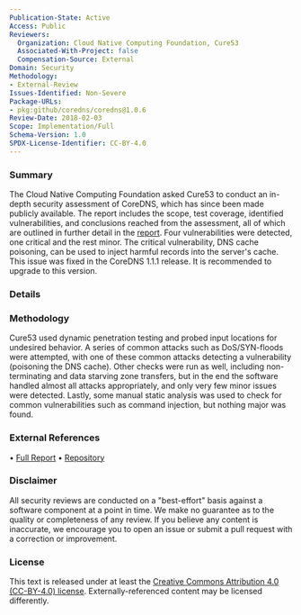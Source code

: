 ```yaml
---
Publication-State: Active
Access: Public
Reviewers:
  Organization: Cloud Native Computing Foundation, Cure53
  Associated-With-Project: false
  Compensation-Source: External
Domain: Security
Methodology:
- External-Review
Issues-Identified: Non-Severe
Package-URLs:
- pkg:github/coredns/coredns@1.0.6
Review-Date: 2018-02-03
Scope: Implementation/Full
Schema-Version: 1.0
SPDX-License-Identifier: CC-BY-4.0
---
```


### Summary

The Cloud Native Computing Foundation asked Cure53 to conduct an in-depth security assessment of CoreDNS, which has since been made publicly available. The report includes the scope, test coverage, identified vulnerabilities, and conclusions reached from the assessment, all of which are outlined in further detail in the [report](https://coredns.io/assets/DNS-01-report.pdf). Four vulnerabilities were detected, one critical and the rest minor. The critical vulnerability, DNS cache poisoning, can be used to inject harmful records into the server's cache. This issue was fixed in the CoreDNS 1.1.1 release. It is recommended to upgrade to this version.

### Details



### Methodology

Cure53 used dynamic penetration testing and probed input locations for undesired behavior. A series of common attacks such as DoS/SYN-floods were attempted, with one of these common attacks detecting a vulnerability (poisoning the DNS cache). Other checks were run as well, including non-terminating and data starving zone transfers, but in the end the software handled almost all attacks appropriately, and only very few minor issues were detected. Lastly, some manual static analysis was used to check for common vulnerabilities such as command injection, but nothing major was found.

### External References

• [Full Report](https://coredns.io/assets/DNS-01-report.pdf)
• [Repository](https://github.com/coredns/coredns)

### Disclaimer

All security reviews are conducted on a "best-effort" basis against a software
component at a point in time. We make no guarantee as to the quality or completeness
of any review. If you believe any content is inaccurate, we encourage you to open
an issue or submit a pull request with a correction or improvement.

### License

This text is released under at least the
[Creative Commons Attribution 4.0 (CC-BY-4.0) license](https://creativecommons.org/licenses/by/4.0/legalcode.txt).
Externally-referenced content may be licensed differently.
